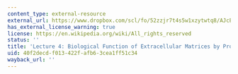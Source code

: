 ```yaml
---
content_type: external-resource
external_url: https://www.dropbox.com/scl/fo/52zzjr7t4s5w1xzytwtq8/AJcEtK_TPtYGIkPyFJA2vC0/Lecture%20Recordings?dl=0&preview=2022-9-20_Biological+Function+of+Extracellular+Matrices+%28Yannas%29.mp4&rlkey=qojtvzyd9q8cpudjtvj939i69&subfolder_nav_tracking=1
has_external_license_warning: true
license: https://en.wikipedia.org/wiki/All_rights_reserved
status: ''
title: 'Lecture 4: Biological Function of Extracellular Matrices by Prof. Yannas'
uid: 40f2decd-f013-422f-afb6-3cea1ff51c34
wayback_url: ''
---
```

